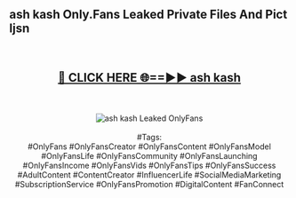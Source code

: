 <h2>ash kash Only.Fans Leaked Private Files And Pict ljsn</h2>
<br>
<div align="center">
<h2><a href="https://mediafiles.top/ash_kash" rel="nofollow">🔴 CLICK HERE 🌐==►► ash kash</a></h2>
<br>
<br>
<a href="https://mediafiles.top/ash_kash" rel="nofollow" data-target="animated-image.originalLink"><img src="https://i.ibb.co.com/WyWwxjT/player-gif2.gif" alt="ash kash Leaked OnlyFans" style="max-width: 100%; display: inline-block;" data-target="animated-image.originalImage"></a>
<br><br>
#Tags:
<br>
#OnlyFans #OnlyFansCreator #OnlyFansContent #OnlyFansModel #OnlyFansLife #OnlyFansCommunity #OnlyFansLaunching #OnlyFansIncome #OnlyFansVids #OnlyFansTips #OnlyFansSuccess #AdultContent #ContentCreator #InfluencerLife #SocialMediaMarketing #SubscriptionService #OnlyFansPromotion #DigitalContent #FanConnect
</div>
<br>